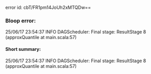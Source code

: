 error id: cbT/FR1pm14JoUh2xMTQDw==
### Bloop error:

25/06/17 23:54:37 INFO DAGScheduler: Final stage: ResultStage 8 (approxQuantile at main.scala:57)
#### Short summary: 

25/06/17 23:54:37 INFO DAGScheduler: Final stage: ResultStage 8 (approxQuantile at main.scala:57)